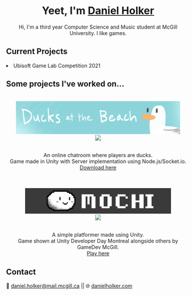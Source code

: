 <h1 align="center">Yeet, I'm <a href="https://danielholker.com/">Daniel Holker</a></h1>
<p align="center">Hi, I'm a third year Computer Science and Music student at McGill University. I like games.</p>

<h2>Current Projects</h2>
<li> Ubisoft Game Lab Competition 2021


<h2>Some projects I've worked on...</h2>
  <br>

  <div align="center">
  <img align="center" src="duck.png" width="450"><br>
  <img align="center" src="duck.gif" width="450">
  <p>
  <br>
  An online chatroom where players are ducks.<br>
  Game made in Unity with Server implementation using Node.js/Socket.io. <br>
  <a href="https://dpad46.itch.io/ducks-at-the-beach">Download here</a>
  </p>
  </div>

  <br>
  <br>

  <div align="center">
  <div width="400">
  <img align="center" src="mochi.png" width="400"><br>
  <img align="center" src="mochi.gif" width="400">
  </div>

  <p>
  <br>
  A simple platformer made using Unity.<br>
  Game shown at Unity Developer Day Montreal alongside others by GameDev McGill. <br>
  <a href="https://danielholker.com/mochi">Play here</a>
  </p>
  </div>

  <h2>Contact</h2>
  📧 <a href="mailto:daniel.holker@mail.mcgill.ca">daniel.holker@mail.mcgill.ca</a> || 🌐 <a href="https://danielholker.com/">danielholker.com</a>
